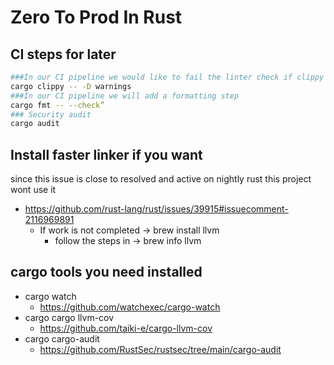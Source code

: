 # Zero To Prod In Rust

## CI steps for later

```bash
###In our CI pipeline we would like to fail the linter check if clippy emits any warnings. We can achieve it with
cargo clippy -- -D warnings
###In our CI pipeline we will add a formatting step
cargo fmt -- --check”
### Security audit
cargo audit
```

## Install faster linker if you want

since this issue is close to resolved and active on nightly rust this project wont use it

- <https://github.com/rust-lang/rust/issues/39915#issuecomment-2116969891>
  - If work is not completed -> brew install llvm
    - follow the steps in -> brew info llvm

## cargo tools you need installed

- cargo watch
  - <https://github.com/watchexec/cargo-watch>
- cargo cargo llvm-cov
  - <https://github.com/taiki-e/cargo-llvm-cov>
- cargo cargo-audit
  - <https://github.com/RustSec/rustsec/tree/main/cargo-audit>

